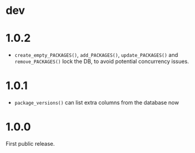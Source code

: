 
# dev

# 1.0.2

* `create_empty_PACKAGES()`, `add_PACKAGES()`, `update_PACKAGES()` and
  `remove_PACKAGES()` lock the DB, to avoid potential concurrency issues.

# 1.0.1

* `package_versions()` can list extra columns from the database now

# 1.0.0

First public release.
